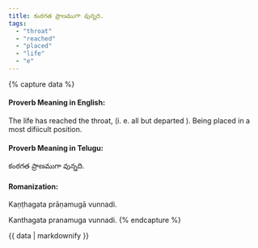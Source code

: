 ```yaml
---
title: కంఠగత ప్రాణముగా వున్నది.
tags:
  - "throat"
  - "reached"
  - "placed"
  - "life"
  - "e"
---
```


{% capture data %}
#### Proverb Meaning in English:
The life has reached the throat, (i. e. all but departed ).
Being placed in a most difiicult position.

#### Proverb Meaning in Telugu:
కంఠగత ప్రాణముగా వున్నది.

#### Romanization:
Kaṇṭhagata prāṇamugā vunnadi.

Kanthagata pranamuga vunnadi.
{% endcapture %}

{{ data | markdownify }}

